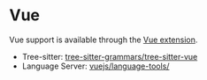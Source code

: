 # Vue

Vue support is available through the [Vue extension](https://github.com/zed-extensions/vue).

- Tree-sitter: [tree-sitter-grammars/tree-sitter-vue](https://github.com/tree-sitter-grammars/tree-sitter-vue)
- Language Server: [vuejs/language-tools/](https://github.com/vuejs/language-tools/)
